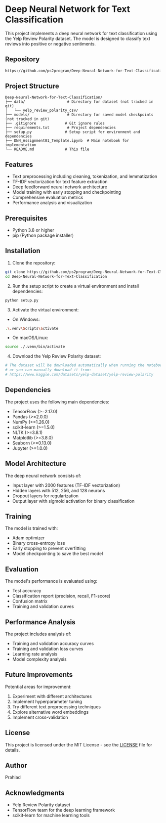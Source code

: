 # Deep Neural Network for Text Classification

This project implements a deep neural network for text classification using the Yelp Review Polarity dataset. The model is designed to classify text reviews into positive or negative sentiments.

## Repository

```bash
https://github.com/ps2program/Deep-Neural-Network-for-Text-Classification.git
```

## Project Structure

```
Deep-Neural-Network-for-Text-Classification/
├── data/                   # Directory for dataset (not tracked in git)
│   └── yelp_review_polarity_csv/
├── models/                 # Directory for saved model checkpoints (not tracked in git)
├── .gitignore             # Git ignore rules
├── requirements.txt        # Project dependencies
├── setup.py               # Setup script for environment and dependencies
├── DNN_Assignment01_Template.ipynb  # Main notebook for implementation
└── README.md              # This file
```

## Features

- Text preprocessing including cleaning, tokenization, and lemmatization
- TF-IDF vectorization for text feature extraction
- Deep feedforward neural network architecture
- Model training with early stopping and checkpointing
- Comprehensive evaluation metrics
- Performance analysis and visualization

## Prerequisites

- Python 3.8 or higher
- pip (Python package installer)

## Installation

1. Clone the repository:
```bash
git clone https://github.com/ps2program/Deep-Neural-Network-for-Text-Classification.git
cd Deep-Neural-Network-for-Text-Classification
```

2. Run the setup script to create a virtual environment and install dependencies:
```bash
python setup.py
```

3. Activate the virtual environment:
- On Windows:
```bash
.\.venv\Scripts\activate
```
- On macOS/Linux:
```bash
source ./.venv/bin/activate
```

4. Download the Yelp Review Polarity dataset:
```bash
# The dataset will be downloaded automatically when running the notebook
# or you can manually download it from:
# https://www.kaggle.com/datasets/yelp-dataset/yelp-review-polarity
```

## Dependencies

The project uses the following main dependencies:
- TensorFlow (>=2.17.0)
- Pandas (>=2.0.0)
- NumPy (>=1.26.0)
- scikit-learn (>=1.5.0)
- NLTK (>=3.8.1)
- Matplotlib (>=3.8.0)
- Seaborn (>=0.13.0)
- Jupyter (>=1.0.0)

## Model Architecture

The deep neural network consists of:
- Input layer with 2000 features (TF-IDF vectorization)
- Hidden layers with 512, 256, and 128 neurons
- Dropout layers for regularization
- Output layer with sigmoid activation for binary classification

## Training

The model is trained with:
- Adam optimizer
- Binary cross-entropy loss
- Early stopping to prevent overfitting
- Model checkpointing to save the best model

## Evaluation

The model's performance is evaluated using:
- Test accuracy
- Classification report (precision, recall, F1-score)
- Confusion matrix
- Training and validation curves

## Performance Analysis

The project includes analysis of:
- Training and validation accuracy curves
- Training and validation loss curves
- Learning rate analysis
- Model complexity analysis

## Future Improvements

Potential areas for improvement:
1. Experiment with different architectures
2. Implement hyperparameter tuning
3. Try different text preprocessing techniques
4. Explore alternative word embeddings
5. Implement cross-validation

## License

This project is licensed under the MIT License - see the [LICENSE](LICENSE) file for details.

## Author

Prahlad

## Acknowledgments

- Yelp Review Polarity dataset
- TensorFlow team for the deep learning framework
- scikit-learn for machine learning tools 